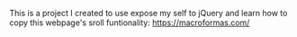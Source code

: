 This is a project I created to use expose my self to jQuery and learn how to copy this webpage's sroll funtionality: https://macroformas.com/
